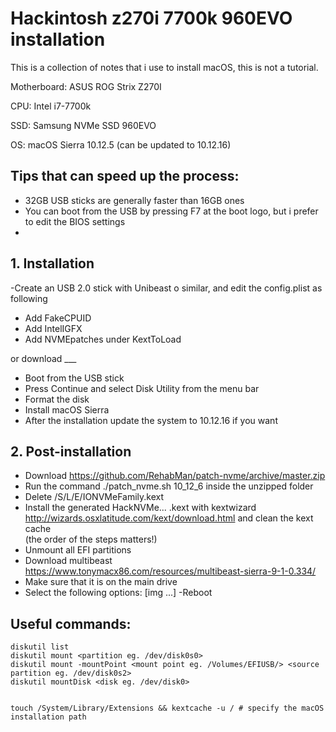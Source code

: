 # Hackintosh z270i 7700k 960EVO installation

This is a collection of notes that i use to install macOS, this is not a tutorial.

Motherboard: ASUS ROG Strix Z270I

CPU: Intel i7-7700k

SSD: Samsung NVMe SSD 960EVO

OS: macOS Sierra 10.12.5 (can be updated to 10.12.16)

## Tips that can speed up the process:
- 32GB USB sticks are generally faster than 16GB ones
- You can boot from the USB by pressing F7 at the boot logo, but i prefer to edit the BIOS settings
- 

## 1. Installation
-Create an USB 2.0 stick with Unibeast o similar, and edit the config.plist as following
 - Add FakeCPUID
 - Add IntelIGFX
 - Add NVMEpatches under KextToLoad

or download ___

- Boot from the USB stick
- Press Continue and select Disk Utility from the menu bar
- Format the disk
- Install macOS Sierra
- After the installation update the system to 10.12.16 if you want

## 2. Post-installation
- Download https://github.com/RehabMan/patch-nvme/archive/master.zip
- Run the command ./patch_nvme.sh 10_12_6 inside the unzipped folder 
- Delete /S/L/E/IONVMeFamily.kext
- Install the generated HackNVMe... .kext with kextwizard http://wizards.osxlatitude.com/kext/download.html and clean the kext cache	
(the order of the steps matters!)
- Unmount all EFI partitions
- Download multibeast https://www.tonymacx86.com/resources/multibeast-sierra-9-1-0.334/
- Make sure that it is on the main drive
- Select the following options:
[img ...]
-Reboot	
	
## Useful commands:
```
diskutil list
diskutil mount <partition eg. /dev/disk0s0>
diskutil mount -mountPoint <mount point eg. /Volumes/EFIUSB/> <source partition eg. /dev/disk0s2>
diskutil mountDisk <disk eg. /dev/disk0>


touch /System/Library/Extensions && kextcache -u / # specify the macOS installation path
```



